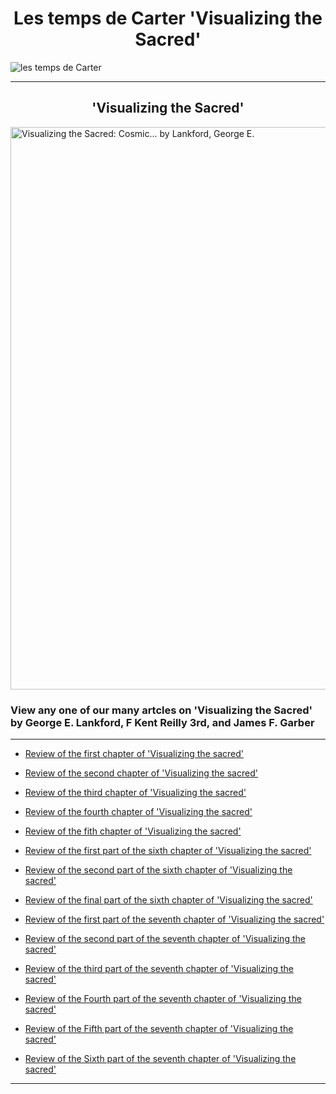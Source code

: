 <h1>Les temps de Carter 'Visualizing the Sacred'</h1>
<img src="https://github.com/LeCarterTimes/LeCarterTimes.github.io/assets/149635328/7b91fa1d-1296-44d6-b7f4-f6cb2957cb00" alt="les temps de Carter"/>
<hr>

<h2>'Visualizing the Sacred'</h2>

<img src="https://m.media-amazon.com/images/I/81naU3CK8pL._AC_UF1000,1000_QL80_.jpg" alt="Visualizing the Sacred: Cosmic... by Lankford, George E." height="900" width="2000"/>
 <h3>View any one of our many artcles on 'Visualizing the Sacred' by George E. Lankford, F Kent Reilly 3rd, and James F. Garber</h3>

<hr>

- [Review of the first chapter of 'Visualizing the sacred'](https://lecartertimes.github.io/Ar:Vts:One.html)

- [Review of the second chapter of 'Visualizing the sacred'](https://lecartertimes.github.io/Ar:Vts:Two.html)

- [Review of the third chapter of 'Visualizing the sacred'](https://lecartertimes.github.io/Ar:Vts:Three.html)

- [Review of the fourth chapter of 'Visualizing the sacred'](https://lecartertimes.github.io/Ar:Vts:Four.html)

- [Review of the fith chapter of 'Visualizing the sacred'](https://lecartertimes.github.io/Ar:Vts:Five.html)

- [Review of the first part of the sixth chapter of 'Visualizing the sacred'](https://lecartertimes.github.io/Ar:Vts:HalfSix.html)

- [Review of the second part of the sixth chapter of 'Visualizing the sacred'](https://lecartertimes.github.io/Ar:Vts:TwoThirdsSix.html)

- [Review of the final part of the sixth chapter of 'Visualizing the sacred'](https://lecartertimes.github.io/Ar:Vts:FinalSix.html)

- [Review of the first part of the seventh chapter of 'Visualizing the sacred'](https://lecartertimes.github.io/Ar:Vts:FirstSeven.html)

- [Review of the second part of the seventh chapter of 'Visualizing the sacred'](https://lecartertimes.github.io/Ar:Vts:SEcondSeven.html)

- [Review of the third part of the seventh chapter of 'Visualizing the sacred'](https://lecartertimes.github.io/Ar:Vts:ThirdSeven.html)

- [Review of the Fourth part of the seventh chapter of 'Visualizing the sacred'](https://lecartertimes.github.io/Ar:VtsFourthSeven.html)

- [Review of the Fifth part of the seventh chapter of 'Visualizing the sacred'](https://lecartertimes.github.io/Ar:VtsFifthSeven.html)

- [Review of the Sixth part of the seventh chapter of 'Visualizing the sacred'](https://lecartertimes.github.io/Ar:VtsSixthSeven.html)


<hr>

<style>

h2 {

text-align: center;

}
 h1 {

text-align: center;

}
</style>
